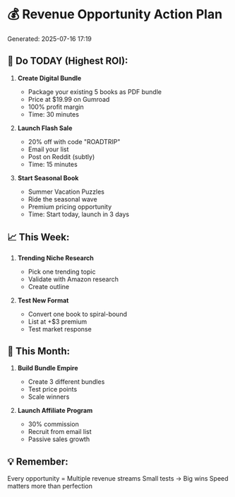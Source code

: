 # 💰 Revenue Opportunity Action Plan

Generated: 2025-07-16 17:19

## 🚀 Do TODAY (Highest ROI):

1. **Create Digital Bundle** 
   - Package your existing 5 books as PDF bundle
   - Price at $19.99 on Gumroad
   - 100% profit margin
   - Time: 30 minutes

2. **Launch Flash Sale**
   - 20% off with code "ROADTRIP"
   - Email your list
   - Post on Reddit (subtly)
   - Time: 15 minutes

3. **Start Seasonal Book**
   - Summer Vacation Puzzles
   - Ride the seasonal wave
   - Premium pricing opportunity
   - Time: Start today, launch in 3 days

## 📈 This Week:

1. **Trending Niche Research**
   - Pick one trending topic
   - Validate with Amazon research
   - Create outline

2. **Test New Format**
   - Convert one book to spiral-bound
   - List at +$3 premium
   - Test market response

## 🎯 This Month:

1. **Build Bundle Empire**
   - Create 3 different bundles
   - Test price points
   - Scale winners

2. **Launch Affiliate Program**
   - 30% commission
   - Recruit from email list
   - Passive sales growth

## 💡 Remember:
Every opportunity = Multiple revenue streams
Small tests → Big wins
Speed matters more than perfection
